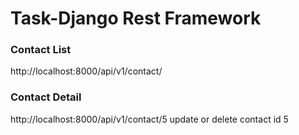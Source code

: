 # Task-Django Rest Framework
### Contact List
http://localhost:8000/api/v1/contact/

### Contact Detail
http://localhost:8000/api/v1/contact/5
update or delete contact id 5

